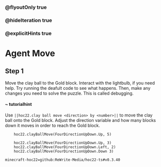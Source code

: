 ### @flyoutOnly true
### @hideIteration true
### @explicitHints true


# Agent Move

## Step 1
Move the clay ball to the Gold block. Interact with the lightbulb, if you need help. Try running the deafult code to see what happens. Then, make any changes you need to solve the puzzle. This is called debugging.

#### ~ tutorialhint  
Use ``||hoc22.clay ball move <direction> by <number>||`` to move the clay ball onto the Gold block. Adjust the direction variable and how many blocks down it moves in order to reach the Gold block.

```ghost
    hoc22.clayBallMove(FourDirectionUpDown.Up, 5)
```
```template
    hoc22.clayBallMove(FourDirectionUpDown.Up, 3)
    hoc22.clayBallMove(FourDirectionUpDown.Left, 2)
    hoc22.clayBallMove(FourDirectionUpDown.Down 3)
```

```package
minecraft-hoc22=github:ReWrite-Media/hoc22-ts#v0.3.40
```